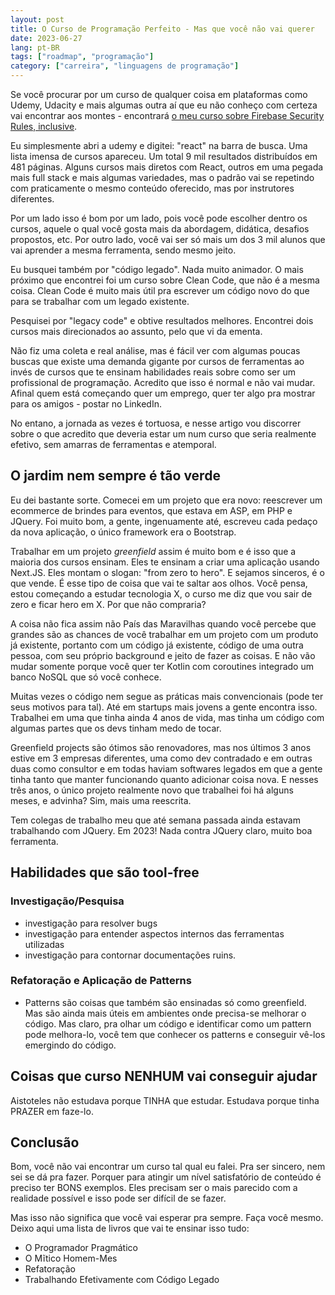 ```yaml
---
layout: post
title: O Curso de Programação Perfeito - Mas que você não vai querer
date: 2023-06-27
lang: pt-BR
tags: ["roadmap", "programação"]
category: ["carreira", "linguagens de programação"]
---
```


Se você procurar por um curso de qualquer coisa em plataformas como Udemy, Udacity e mais algumas outra aí que eu não
conheço com certeza vai encontrar aos montes - encontrará <a href="https://www.udemy.com/course/firebase-dominando-as-security-rules/" target="_blank">o meu curso sobre Firebase Security Rules, inclusive</a>.

Eu simplesmente abri a udemy e digitei: "react" na barra de busca. Uma lista imensa de cursos apareceu. Um total 9 mil resultados distribuídos em 481 páginas. Alguns cursos mais diretos com React, outros em uma pegada mais full stack e mais algumas variedades, mas o padrão vai se repetindo com praticamente o mesmo conteúdo oferecido, mas por instrutores diferentes.

Por um lado isso é bom por um lado, pois você pode escolher dentro os cursos, aquele o qual você gosta mais da
abordagem, didática, desafios propostos, etc. Por outro lado, você vai ser só mais um dos 3 mil alunos que vai aprender
a mesma ferramenta, sendo mesmo jeito.

Eu busquei também por "código legado". Nada muito animador. O mais próximo que encontrei foi um curso sobre Clean Code,
que não é a mesma coisa. Clean Code é muito mais útil pra escrever um código novo do que para se trabalhar com um legado
existente.

Pesquisei por "legacy code" e obtive resultados melhores. Encontrei dois cursos mais direcionados ao assunto, pelo que
vi da ementa.

Não fiz uma coleta e real análise, mas é fácil ver com algumas poucas buscas que existe uma demanda gigante por cursos
de ferramentas ao invés de cursos que te ensinam habilidades reais sobre como ser um profissional de programação.
Acredito que isso é normal e não vai mudar. Afinal quem está começando quer um emprego, quer ter algo pra mostrar para
os amigos - postar no LinkedIn.

No entano, a jornada as vezes é tortuosa, e nesse artigo vou discorrer sobre o que acredito que deveria estar um num curso
que seria realmente efetivo, sem amarras de ferramentas e atemporal.

## O jardim nem sempre é tão verde

Eu dei bastante sorte. Comecei em um projeto que era novo: reescrever um ecommerce de brindes para eventos, que estava
em ASP, em PHP e JQuery. Foi muito bom, a gente, ingenuamente até, escreveu cada pedaço da nova aplicação, o único framework
era o Bootstrap.

Trabalhar em um projeto _greenfield_ assim é muito bom e é isso que a maioria dos cursos ensinam. Eles te ensinam
a criar uma aplicação usando Next.JS. Eles montam o slogan: "from zero to hero". E sejamos sinceros, é o que vende.
É esse tipo de coisa que vai te saltar aos olhos. Você pensa, estou começando a estudar tecnologia X, o curso me diz que
vou sair de zero e ficar hero em X. Por que não compraria?

A coisa não fica assim não País das Maravilhas quando você percebe que grandes são as chances de você trabalhar em um
projeto com um produto já existente, portanto com um código já existente, código de uma outra pessoa, com seu próprio
background e jeito de fazer as coisas. E não vão mudar somente porque você quer ter Kotlin com coroutines integrado um banco NoSQL que só você conhece.

Muitas vezes o código nem segue as práticas mais convencionais (pode ter seus motivos para tal). Até em startups mais
jovens a gente encontra isso. Trabalhei em uma que tinha ainda 4 anos de vida, mas tinha um código com algumas partes
que os devs tinham medo de tocar.

Greenfield projects são ótimos são renovadores, mas nos últimos 3 anos estive em 3 empresas diferentes, uma como dev
contradado e em outras duas como consultor e em todas haviam softwares legados em que a gente tinha tanto que manter
funcionando quanto adicionar coisa nova. E nesses três anos, o único projeto realmente novo que trabalhei foi há alguns
meses, e advinha? Sim, mais uma reescrita.

Tem colegas de trabalho meu que até semana passada ainda estavam trabalhando com JQuery. Em 2023! Nada contra JQuery
claro, muito boa ferramenta.

## Habilidades que são tool-free

### Investigação/Pesquisa

- investigação para resolver bugs
- investigação para entender aspectos internos das ferramentas utilizadas
- investigação para contornar documentações ruins.

### Refatoração e Aplicação de Patterns

- Patterns são coisas que também são ensinadas só como greenfield. Mas são ainda mais úteis em ambientes onde precisa-se
    melhorar o código. Mas claro, pra olhar um código e identificar como um pattern pode melhora-lo, você tem que
    conhecer os patterns e conseguir vê-los emergindo do código.

## Coisas que curso NENHUM vai conseguir ajudar

Aistoteles não estudava porque TINHA que estudar. Estudava porque tinha PRAZER em faze-lo.

## Conclusão

Bom, você não vai encontrar um curso tal qual eu falei. Pra ser sincero, nem sei se dá pra fazer. Porquer para atingir
um nível satisfatório de conteúdo é preciso ter BONS exemplos. Eles precisam ser o mais parecido com a realidade
possível e isso pode ser difícil de se fazer.

Mas isso não significa que você vai esperar pra sempre. Faça você mesmo. Deixo aqui uma lista de livros que vai te
ensinar isso tudo:

- O Programador Pragmático
- O Mĩtico Homem-Mes
- Refatoração
- Trabalhando Efetivamente com Código Legado

